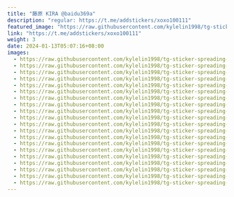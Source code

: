 ```yaml
---
title: "藤原 KIRA @baidu369a"
description: "regular: https://t.me/addstickers/xoxo100111"
featured_image: "https://raw.githubusercontent.com/kylelin1998/tg-sticker-spreading-worldwide-images/main/img/d7db3700-1215-4ba4-877f-0c7bcca836f3.jpg"
link: "https://t.me/addstickers/xoxo100111"
weight: 3
date: 2024-01-13T05:07:16+08:00
images:
  - https://raw.githubusercontent.com/kylelin1998/tg-sticker-spreading-worldwide-images/main/img/d7db3700-1215-4ba4-877f-0c7bcca836f3.jpg
  - https://raw.githubusercontent.com/kylelin1998/tg-sticker-spreading-worldwide-images/main/img/965d4a86-4e1f-40e0-bd0e-a64be1fafac6.jpg
  - https://raw.githubusercontent.com/kylelin1998/tg-sticker-spreading-worldwide-images/main/img/b03c9d40-e27c-42c7-91ee-1e7706c19e10.jpg
  - https://raw.githubusercontent.com/kylelin1998/tg-sticker-spreading-worldwide-images/main/img/0621a6b6-1aa7-4c22-acda-99e3272de23d.jpg
  - https://raw.githubusercontent.com/kylelin1998/tg-sticker-spreading-worldwide-images/main/img/b20216b5-b865-4835-aad8-d4bebee45d5c.jpg
  - https://raw.githubusercontent.com/kylelin1998/tg-sticker-spreading-worldwide-images/main/img/dac73bff-e6af-4d56-861a-604ee1b20ef6.jpg
  - https://raw.githubusercontent.com/kylelin1998/tg-sticker-spreading-worldwide-images/main/img/d66d1c17-f1bc-43be-980b-e76b697abd36.jpg
  - https://raw.githubusercontent.com/kylelin1998/tg-sticker-spreading-worldwide-images/main/img/d57fa8fe-51fc-4adc-b5ee-dc1a66ea0662.jpg
  - https://raw.githubusercontent.com/kylelin1998/tg-sticker-spreading-worldwide-images/main/img/9f8be530-0a9a-4f5d-b699-5880b9bd2873.jpg
  - https://raw.githubusercontent.com/kylelin1998/tg-sticker-spreading-worldwide-images/main/img/b610399b-01c0-455e-9cd9-ef13f02070da.jpg
  - https://raw.githubusercontent.com/kylelin1998/tg-sticker-spreading-worldwide-images/main/img/3f6534fe-1c44-4c48-8242-91e983a9011a.jpg
  - https://raw.githubusercontent.com/kylelin1998/tg-sticker-spreading-worldwide-images/main/img/7b1bcd2c-11e2-40a6-8db8-d68bba219668.jpg
  - https://raw.githubusercontent.com/kylelin1998/tg-sticker-spreading-worldwide-images/main/img/6b8c6a89-91ee-4b37-aaca-c998b72ef7ed.jpg
  - https://raw.githubusercontent.com/kylelin1998/tg-sticker-spreading-worldwide-images/main/img/2493e0a7-727c-46fe-af2a-207d12fbaae9.jpg
  - https://raw.githubusercontent.com/kylelin1998/tg-sticker-spreading-worldwide-images/main/img/3681760e-80a4-46c7-8ca9-444bf843e16f.jpg
  - https://raw.githubusercontent.com/kylelin1998/tg-sticker-spreading-worldwide-images/main/img/8b066154-992c-490b-9418-78f2078c8ee7.jpg
  - https://raw.githubusercontent.com/kylelin1998/tg-sticker-spreading-worldwide-images/main/img/12931b96-0934-4d65-9968-683e800a13f8.jpg
  - https://raw.githubusercontent.com/kylelin1998/tg-sticker-spreading-worldwide-images/main/img/65095d0a-1307-45f1-9ed2-07163dff4b0c.jpg
  - https://raw.githubusercontent.com/kylelin1998/tg-sticker-spreading-worldwide-images/main/img/f3005317-773a-4dad-88ef-d1c464308a48.jpg
  - https://raw.githubusercontent.com/kylelin1998/tg-sticker-spreading-worldwide-images/main/img/6fc483c2-4cf4-4e08-9f1f-690695f70a77.jpg
---
```

